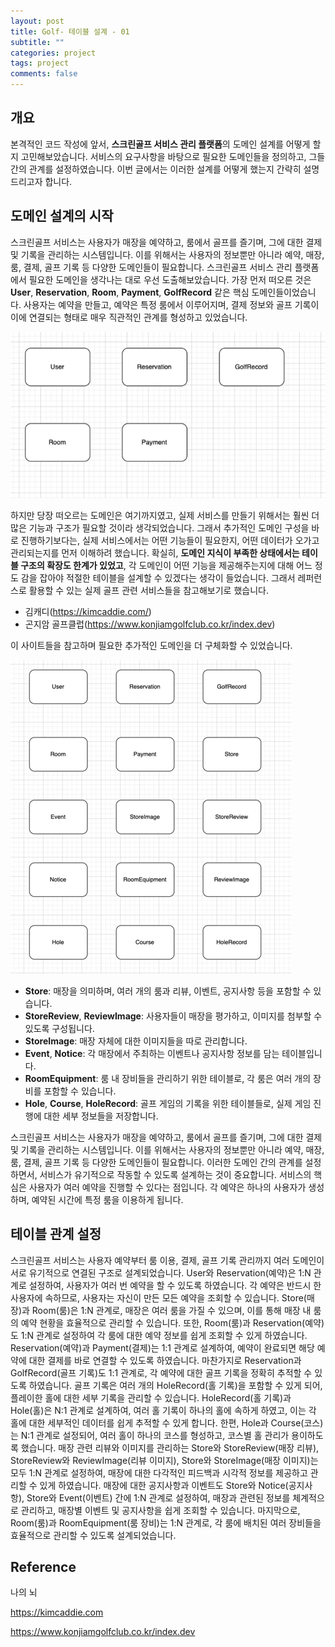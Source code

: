 ```yaml
---
layout: post
title: Golf- 테이블 설계 - 01
subtitle: ""
categories: project
tags: project
comments: false
---
```


## 개요

본격적인 코드 작성에 앞서, **스크린골프 서비스 관리 플랫폼**의 도메인 설계를 어떻게 할지 고민해보았습니다. 
서비스의 요구사항을 바탕으로 필요한 도메인들을 정의하고, 그들 간의 관계를 설정하였습니다. 
이번 글에서는 이러한 설계를 어떻게 했는지 간략히 설명드리고자 합니다.

## 도메인 설계의 시작

스크린골프 서비스는 사용자가 매장을 예약하고, 룸에서 골프를 즐기며, 그에 대한 결제 및 기록을 관리하는 시스템입니다. 
이를 위해서는 사용자의 정보뿐만 아니라 예약, 매장, 룸, 결제, 골프 기록 등 다양한 도메인들이 필요합니다. 
스크린골프 서비스 관리 플랫폼에서 필요한 도메인을 생각나는 대로 우선 도출해보았습니다.
가장 먼저 떠오른 것은 **User**, **Reservation**, **Room**, **Payment**, **GolfRecord** 같은 핵심 도메인들이었습니다. 
사용자는 예약을 만들고, 예약은 특정 룸에서 이루어지며, 결제 정보와 골프 기록이 이에 연결되는 형태로 매우 직관적인 관계를 형성하고 있었습니다.

![img.png](/assets/img/projects/golf/img.png)

하지만 당장 떠오르는 도메인은 여기까지였고, 실제 서비스를 만들기 위해서는 훨씬 더 많은 기능과 구조가 필요할 것이라 생각되었습니다. 
그래서 추가적인 도메인 구성을 바로 진행하기보다는, 실제 서비스에서는 어떤 기능들이 필요한지, 어떤 데이터가 오가고 관리되는지를 먼저 이해하려 했습니다.
확실히, **도메인 지식이 부족한 상태에서는 테이블 구조의 확장도 한계가 있었고**, 
각 도메인이 어떤 기능을 제공해주는지에 대해 어느 정도 감을 잡아야 적절한 테이블을 설계할 수 있겠다는 생각이 들었습니다.
그래서 레퍼런스로 활용할 수 있는 실제 골프 관련 서비스들을 참고해보기로 했습니다.

- 김캐디(https://kimcaddie.com/)
- 곤지암 골프클럽(https://www.konjiamgolfclub.co.kr/index.dev)

이 사이트들을 참고하며 필요한 추가적인 도메인을 더 구체화할 수 있었습니다.

![img.png](/assets/img/projects/golf/img_1.png)

- **Store**: 매장을 의미하며, 여러 개의 룸과 리뷰, 이벤트, 공지사항 등을 포함할 수 있습니다.
- **StoreReview**, **ReviewImage**: 사용자들이 매장을 평가하고, 이미지를 첨부할 수 있도록 구성됩니다.
- **StoreImage**: 매장 자체에 대한 이미지들을 따로 관리합니다.
- **Event**, **Notice**: 각 매장에서 주최하는 이벤트나 공지사항 정보를 담는 테이블입니다.
- **RoomEquipment**: 룸 내 장비들을 관리하기 위한 테이블로, 각 룸은 여러 개의 장비를 포함할 수 있습니다.
- **Hole**, **Course**, **HoleRecord**: 골프 게임의 기록을 위한 테이블들로, 실제 게임 진행에 대한 세부 정보들을 저장합니다.

스크린골프 서비스는 사용자가 매장을 예약하고, 룸에서 골프를 즐기며, 그에 대한 결제 및 기록을 관리하는 시스템입니다. 
이를 위해서는 사용자의 정보뿐만 아니라 예약, 매장, 룸, 결제, 골프 기록 등 다양한 도메인들이 필요합니다. 
이러한 도메인 간의 관계를 설정하면서, 서비스가 유기적으로 작동할 수 있도록 설계하는 것이 중요합니다.
서비스의 핵심은 사용자가 여러 예약을 진행할 수 있다는 점입니다. 
각 예약은 하나의 사용자가 생성하며, 예약된 시간에 특정 룸을 이용하게 됩니다. 

## 테이블 관계 설정

스크린골프 서비스는 사용자 예약부터 룸 이용, 결제, 골프 기록 관리까지 여러 도메인이 서로 유기적으로 연결된 구조로 설계되었습니다. 
User와 Reservation(예약)은 1:N 관계로 설정하여, 사용자가 여러 번 예약을 할 수 있도록 하였습니다. 
각 예약은 반드시 한 사용자에 속하므로, 사용자는 자신이 만든 모든 예약을 조회할 수 있습니다.
Store(매장)과 Room(룸)은 1:N 관계로, 매장은 여러 룸을 가질 수 있으며, 이를 통해 매장 내 룸의 예약 현황을 효율적으로 관리할 수 있습니다. 
또한, Room(룸)과 Reservation(예약)도 1:N 관계로 설정하여 각 룸에 대한 예약 정보를 쉽게 조회할 수 있게 하였습니다.
Reservation(예약)과 Payment(결제)는 1:1 관계로 설계하여, 예약이 완료되면 해당 예약에 대한 결제를 바로 연결할 수 있도록 하였습니다. 
마찬가지로 Reservation과 GolfRecord(골프 기록)도 1:1 관계로, 각 예약에 대한 골프 기록을 정확히 추적할 수 있도록 하였습니다. 
골프 기록은 여러 개의 HoleRecord(홀 기록)을 포함할 수 있게 되어, 플레이한 홀에 대한 세부 기록을 관리할 수 있습니다.
HoleRecord(홀 기록)과 Hole(홀)은 N:1 관계로 설계하여, 여러 홀 기록이 하나의 홀에 속하게 하였고, 이는 각 홀에 대한 세부적인 데이터를 쉽게 추적할 수 있게 합니다. 
한편, Hole과 Course(코스)는 N:1 관계로 설정되어, 여러 홀이 하나의 코스를 형성하고, 코스별 홀 관리가 용이하도록 했습니다.
매장 관련 리뷰와 이미지를 관리하는 Store와 StoreReview(매장 리뷰), StoreReview와 ReviewImage(리뷰 이미지), 
Store와 StoreImage(매장 이미지)는 모두 1:N 관계로 설정하여, 
매장에 대한 다각적인 피드백과 시각적 정보를 제공하고 관리할 수 있게 하였습니다.
매장에 대한 공지사항과 이벤트도 Store와 Notice(공지사항), Store와 Event(이벤트) 간에 1:N 관계로 설정하여, 
매장과 관련된 정보를 체계적으로 관리하고, 매장별 이벤트 및 공지사항을 쉽게 조회할 수 있습니다.
마지막으로, Room(룸)과 RoomEquipment(룸 장비)는 1:N 관계로, 각 룸에 배치된 여러 장비들을 효율적으로 관리할 수 있도록 설계되었습니다.

## Reference

나의 뇌

<https://kimcaddie.com>

<https://www.konjiamgolfclub.co.kr/index.dev>